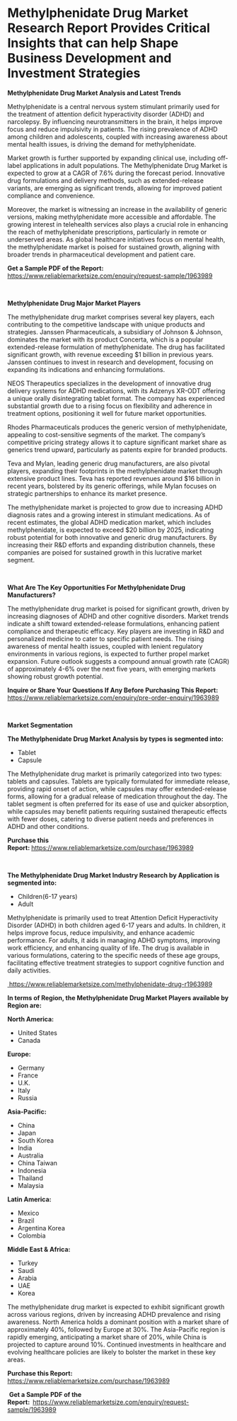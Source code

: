 <p><h1>Methylphenidate Drug Market Research Report Provides Critical Insights that can help Shape Business Development and Investment Strategies</h1></p><p><strong>Methylphenidate Drug Market Analysis and Latest Trends</strong></p>
<p><p>Methylphenidate is a central nervous system stimulant primarily used for the treatment of attention deficit hyperactivity disorder (ADHD) and narcolepsy. By influencing neurotransmitters in the brain, it helps improve focus and reduce impulsivity in patients. The rising prevalence of ADHD among children and adolescents, coupled with increasing awareness about mental health issues, is driving the demand for methylphenidate. </p><p>Market growth is further supported by expanding clinical use, including off-label applications in adult populations. The Methylphenidate Drug Market is expected to grow at a CAGR of 7.6% during the forecast period. Innovative drug formulations and delivery methods, such as extended-release variants, are emerging as significant trends, allowing for improved patient compliance and convenience. </p><p>Moreover, the market is witnessing an increase in the availability of generic versions, making methylphenidate more accessible and affordable. The growing interest in telehealth services also plays a crucial role in enhancing the reach of methylphenidate prescriptions, particularly in remote or underserved areas. As global healthcare initiatives focus on mental health, the methylphenidate market is poised for sustained growth, aligning with broader trends in pharmaceutical development and patient care.</p></p>
<p><strong>Get a Sample PDF of the Report:&nbsp;</strong> <a href="https://www.reliablemarketsize.com/enquiry/request-sample/1963989?utm_campaign=1133&utm_medium=2&utm_source=Github&utm_content=ia&utm_term=19042025&utm_id=methylphenidate-drug">https://www.reliablemarketsize.com/enquiry/request-sample/1963989</a></p>
<p>&nbsp;</p>
<p><strong>Methylphenidate Drug Major Market Players</strong></p>
<p><p>The methylphenidate drug market comprises several key players, each contributing to the competitive landscape with unique products and strategies. Janssen Pharmaceuticals, a subsidiary of Johnson & Johnson, dominates the market with its product Concerta, which is a popular extended-release formulation of methylphenidate. The drug has facilitated significant growth, with revenue exceeding $1 billion in previous years. Janssen continues to invest in research and development, focusing on expanding its indications and enhancing formulations.</p><p>NEOS Therapeutics specializes in the development of innovative drug delivery systems for ADHD medications, with its Adzenys XR-ODT offering a unique orally disintegrating tablet format. The company has experienced substantial growth due to a rising focus on flexibility and adherence in treatment options, positioning it well for future market opportunities.</p><p>Rhodes Pharmaceuticals produces the generic version of methylphenidate, appealing to cost-sensitive segments of the market. The company’s competitive pricing strategy allows it to capture significant market share as generics trend upward, particularly as patents expire for branded products.</p><p>Teva and Mylan, leading generic drug manufacturers, are also pivotal players, expanding their footprints in the methylphenidate market through extensive product lines. Teva has reported revenues around $16 billion in recent years, bolstered by its generic offerings, while Mylan focuses on strategic partnerships to enhance its market presence.</p><p>The methylphenidate market is projected to grow due to increasing ADHD diagnosis rates and a growing interest in stimulant medications. As of recent estimates, the global ADHD medication market, which includes methylphenidate, is expected to exceed $20 billion by 2025, indicating robust potential for both innovative and generic drug manufacturers. By increasing their R&D efforts and expanding distribution channels, these companies are poised for sustained growth in this lucrative market segment.</p></p>
<p>&nbsp;</p>
<p><strong>What Are The Key Opportunities For Methylphenidate Drug Manufacturers?</strong></p>
<p><p>The methylphenidate drug market is poised for significant growth, driven by increasing diagnoses of ADHD and other cognitive disorders. Market trends indicate a shift toward extended-release formulations, enhancing patient compliance and therapeutic efficacy. Key players are investing in R&D and personalized medicine to cater to specific patient needs. The rising awareness of mental health issues, coupled with lenient regulatory environments in various regions, is expected to further propel market expansion. Future outlook suggests a compound annual growth rate (CAGR) of approximately 4-6% over the next five years, with emerging markets showing robust growth potential.</p></p>
<p><strong>Inquire or Share Your Questions If Any Before Purchasing This Report:</strong> <a href="https://www.reliablemarketsize.com/enquiry/pre-order-enquiry/1963989?utm_campaign=1133&utm_medium=2&utm_source=Github&utm_content=ia&utm_term=19042025&utm_id=methylphenidate-drug">https://www.reliablemarketsize.com/enquiry/pre-order-enquiry/1963989</a></p>
<p>&nbsp;</p>
<p><strong>Market Segmentation</strong></p>
<p><strong>The Methylphenidate Drug Market Analysis by types is segmented into:</strong></p>
<p><ul><li>Tablet</li><li>Capsule</li></ul></p>
<p><p>The Methylphenidate drug market is primarily categorized into two types: tablets and capsules. Tablets are typically formulated for immediate release, providing rapid onset of action, while capsules may offer extended-release forms, allowing for a gradual release of medication throughout the day. The tablet segment is often preferred for its ease of use and quicker absorption, while capsules may benefit patients requiring sustained therapeutic effects with fewer doses, catering to diverse patient needs and preferences in ADHD and other conditions.</p></p>
<p><strong>Purchase this Report:&nbsp;</strong><a href="https://www.reliablemarketsize.com/purchase/1963989?utm_campaign=1133&utm_medium=2&utm_source=Github&utm_content=ia&utm_term=19042025&utm_id=methylphenidate-drug">https://www.reliablemarketsize.com/purchase/1963989</a></p>
<p>&nbsp;</p>
<p><strong>The Methylphenidate Drug Market Industry Research by Application is segmented into:</strong></p>
<p><ul><li>Children(6-17 years)</li><li>Adult</li></ul></p>
<p><p>Methylphenidate is primarily used to treat Attention Deficit Hyperactivity Disorder (ADHD) in both children aged 6-17 years and adults. In children, it helps improve focus, reduce impulsivity, and enhance academic performance. For adults, it aids in managing ADHD symptoms, improving work efficiency, and enhancing quality of life. The drug is available in various formulations, catering to the specific needs of these age groups, facilitating effective treatment strategies to support cognitive function and daily activities.</p></p>
<p><a href="https://www.reliablemarketsize.com/methylphenidate-drug-r1963989?utm_campaign=1133&utm_medium=2&utm_source=Github&utm_content=ia&utm_term=19042025&utm_id=methylphenidate-drug">&nbsp;https://www.reliablemarketsize.com/methylphenidate-drug-r1963989</a></p>
<p><strong>In terms of Region, the Methylphenidate Drug Market Players available by Region are:</strong></p>
<p>
    <p> <strong> North America: </strong>
        <ul>
            <li>United States</li>
            <li>Canada</li>
        </ul>
        </p> 
    <p> <strong> Europe: </strong>
        <ul>
            <li>Germany</li>
            <li>France</li>
            <li>U.K.</li>
            <li>Italy</li>
            <li>Russia</li>
        </ul>
        </p> 
    <p> <strong> Asia-Pacific: </strong>
        <ul>
            <li>China</li>
            <li>Japan</li>
            <li>South Korea</li>
            <li>India</li>
            <li>Australia</li>
            <li>China Taiwan</li>
            <li>Indonesia</li>
            <li>Thailand</li>
            <li>Malaysia</li>
        </ul>
        </p> 
    <p> <strong> Latin America: </strong>
        <ul>
            <li>Mexico</li>
            <li>Brazil</li>
            <li>Argentina Korea</li>
            <li>Colombia</li>
        </ul>
        </p> 
    <p> <strong> Middle East & Africa: </strong>
        <ul>
            <li>Turkey</li>
            <li>Saudi</li>
            <li>Arabia</li>
            <li>UAE</li>
            <li>Korea</li>
        </ul>
    </p>
    </p>
<p><p>The methylphenidate drug market is expected to exhibit significant growth across various regions, driven by increasing ADHD prevalence and rising awareness. North America holds a dominant position with a market share of approximately 40%, followed by Europe at 30%. The Asia-Pacific region is rapidly emerging, anticipating a market share of 20%, while China is projected to capture around 10%. Continued investments in healthcare and evolving healthcare policies are likely to bolster the market in these key areas.</p></p>
<p><strong>Purchase this Report: </strong><a href="https://www.reliablemarketsize.com/purchase/1963989?utm_campaign=1133&utm_medium=2&utm_source=Github&utm_content=ia&utm_term=19042025&utm_id=methylphenidate-drug">https://www.reliablemarketsize.com/purchase/1963989</a></p>
<p>&nbsp;<strong>Get a Sample PDF of the Report:&nbsp;&nbsp;</strong><a href="https://www.reliablemarketsize.com/enquiry/request-sample/1963989?utm_campaign=1133&utm_medium=2&utm_source=Github&utm_content=ia&utm_term=19042025&utm_id=methylphenidate-drug">https://www.reliablemarketsize.com/enquiry/request-sample/1963989</a></p>
<p><strong></strong></p>
<p><p></p><p></p><p></p></p>